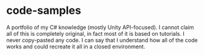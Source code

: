 # code-samples
A portfolio of my C# knowledge (mostly Unity API-focused).
I cannot claim all of this is completely original, in fact most of it is based on tutorials.
I never copy-pasted any code.
I can say that I understand how all of the code works and could recreate it all in a closed environment.
